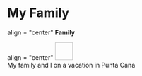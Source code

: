 # My Family
<p> align = "center"
  <b> Family </b>
</p>

<p> align = "center" 
<img width = "40" height = "40" src.family.jpg><br>
  My family and I on a vacation in Punta Cana
</p>
